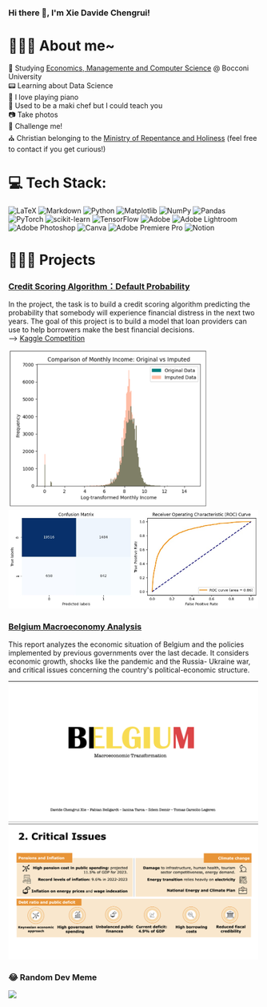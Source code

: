 ### Hi there 👋, I'm Xie Davide Chengrui!

# 🙋🏻‍♂️ About me~<br/>

🏫 Studying [Economics, Managemente and Computer Science](https://www.unibocconi.it/en/programs/bachelor-science/economics-management-and-computer-science) @ Bocconi University<br/>
📟 Learning about Data Science<br/>
🎹 I love playing piano<br/>
🍣 Used to be a maki chef but I could teach you<br/>
📷 Take photos<br/>
🏓 Challenge me!<br/>
⛪️ Christian belonging to the [Ministry of Repentance and Holiness](https://www.jesusislordradio.info) (feel free to contact if you get curious!)<br/>


# 💻 Tech Stack:
![LaTeX](https://img.shields.io/badge/latex-%23008080.svg?style=for-the-badge&logo=latex&logoColor=white) ![Markdown](https://img.shields.io/badge/markdown-%23000000.svg?style=for-the-badge&logo=markdown&logoColor=white) ![Python](https://img.shields.io/badge/python-3670A0?style=for-the-badge&logo=python&logoColor=ffdd54) ![Matplotlib](https://img.shields.io/badge/Matplotlib-%23ffffff.svg?style=for-the-badge&logo=Matplotlib&logoColor=black) ![NumPy](https://img.shields.io/badge/numpy-%23013243.svg?style=for-the-badge&logo=numpy&logoColor=white) ![Pandas](https://img.shields.io/badge/pandas-%23150458.svg?style=for-the-badge&logo=pandas&logoColor=white) ![PyTorch](https://img.shields.io/badge/PyTorch-%23EE4C2C.svg?style=for-the-badge&logo=PyTorch&logoColor=white) ![scikit-learn](https://img.shields.io/badge/scikit--learn-%23F7931E.svg?style=for-the-badge&logo=scikit-learn&logoColor=white) ![TensorFlow](https://img.shields.io/badge/TensorFlow-%23FF6F00.svg?style=for-the-badge&logo=TensorFlow&logoColor=white) ![Adobe](https://img.shields.io/badge/adobe-%23FF0000.svg?style=for-the-badge&logo=adobe&logoColor=white) ![Adobe Lightroom](https://img.shields.io/badge/Adobe%20Lightroom-31A8FF.svg?style=for-the-badge&logo=Adobe%20Lightroom&logoColor=white) ![Adobe Photoshop](https://img.shields.io/badge/adobe%20photoshop-%2331A8FF.svg?style=for-the-badge&logo=adobe%20photoshop&logoColor=white) ![Canva](https://img.shields.io/badge/Canva-%2300C4CC.svg?style=for-the-badge&logo=Canva&logoColor=white) ![Adobe Premiere Pro](https://img.shields.io/badge/Adobe%20Premiere%20Pro-9999FF.svg?style=for-the-badge&logo=Adobe%20Premiere%20Pro&logoColor=white) ![Notion](https://img.shields.io/badge/Notion-%23000000.svg?style=for-the-badge&logo=notion&logoColor=white)

# 👨🏻‍💻 Projects

### [Credit Scoring Algorithm：Default Probability](https://github.com/XieDavide/CreditScoring-Default-Probability-Prediction)
In the project, the task is to build a credit scoring algorithm predicting the probability that somebody will experience financial distress in the next two years. The goal of this project is to build a model that loan providers can use to help borrowers make the best financial decisions.<br/>
 --> [Kaggle Competition](https://www.kaggle.com/competitions/GiveMeSomeCredit) <br/>

<!-- Image 1 -->
<img src="https://github.com/XieDavide/XieDavide/blob/main/Screenshot%202024-05-16%20alle%2011.10.29.png" alt="Project Image" width="400">

<!-- Image 2 -->
<img src="https://github.com/XieDavide/XieDavide/blob/main/CatBoost_tuned.jpeg" alt="Project Image" width="500">

### [Belgium Macroeconomy Analysis](https://github.com/XieDavide/Macroeconomy-Analysis)
This report analyzes the economic situation of Belgium and the policies implemented by previous governments over the last decade. It considers economic growth, shocks like the pandemic and the Russia- Ukraine war, and critical issues concerning the country's political-economic structure.

<img src="https://github.com/XieDavide/Macroeconomy-Analysis/blob/main/Screenshot%202024-05-17%20alle%2013.20.32.png" alt="Project Image" width="500">
<img src="https://github.com/XieDavide/Macroeconomy-Analysis/blob/main/Screenshot%202024-05-17%20alle%2013.20.49.png" alt="Project Image" width="500">

### 😂 Random Dev Meme
<img src='https://memer-new.vercel.app/' style="height: 400px;"/>

<!-- Proudly created with GPRM ( https://gprm.itsvg.in ) -->

<!--
**XieDavide/XieDavide** is a ✨ _special_ ✨ repository because its `README.md` (this file) appears on your GitHub profile.

Here are some ideas to get you started:

- 🔭 I’m currently working on ...
- 🌱 I’m currently learning ...
- 👯 I’m looking to collaborate on ...
- 🤔 I’m looking for help with ...
- 💬 Ask me about ...
- 📫 How to reach me: ...
- 😄 Pronouns: ...
- ⚡ Fun fact: ...
-->
